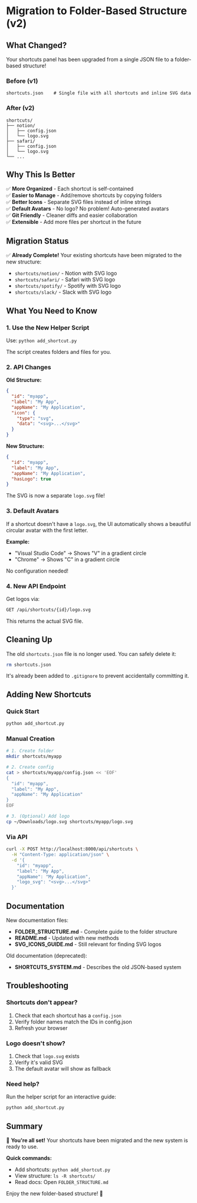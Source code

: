 # Migration to Folder-Based Structure (v2)

## What Changed?

Your shortcuts panel has been upgraded from a single JSON file to a folder-based structure!

### Before (v1)
```
shortcuts.json    # Single file with all shortcuts and inline SVG data
```

### After (v2)
```
shortcuts/
├── notion/
│   ├── config.json
│   └── logo.svg
├── safari/
│   ├── config.json
│   └── logo.svg
└── ...
```

## Why This Is Better

✅ **More Organized** - Each shortcut is self-contained  
✅ **Easier to Manage** - Add/remove shortcuts by copying folders  
✅ **Better Icons** - Separate SVG files instead of inline strings  
✅ **Default Avatars** - No logo? No problem! Auto-generated avatars  
✅ **Git Friendly** - Cleaner diffs and easier collaboration  
✅ **Extensible** - Add more files per shortcut in the future  

## Migration Status

✅ **Already Complete!** Your existing shortcuts have been migrated to the new structure:
- `shortcuts/notion/` - Notion with SVG logo
- `shortcuts/safari/` - Safari with SVG logo
- `shortcuts/spotify/` - Spotify with SVG logo
- `shortcuts/slack/` - Slack with SVG logo

## What You Need to Know

### 1. Use the New Helper Script

Use: `python add_shortcut.py`

The script creates folders and files for you.

### 2. API Changes

**Old Structure:**
```json
{
  "id": "myapp",
  "label": "My App",
  "appName": "My Application",
  "icon": {
    "type": "svg",
    "data": "<svg>...</svg>"
  }
}
```

**New Structure:**
```json
{
  "id": "myapp",
  "label": "My App",
  "appName": "My Application",
  "hasLogo": true
}
```

The SVG is now a separate `logo.svg` file!

### 3. Default Avatars

If a shortcut doesn't have a `logo.svg`, the UI automatically shows a beautiful circular avatar with the first letter.

**Example:**
- "Visual Studio Code" → Shows "V" in a gradient circle
- "Chrome" → Shows "C" in a gradient circle

No configuration needed!

### 4. New API Endpoint

Get logos via:
```bash
GET /api/shortcuts/{id}/logo.svg
```

This returns the actual SVG file.

## Cleaning Up

The old `shortcuts.json` file is no longer used. You can safely delete it:

```bash
rm shortcuts.json
```

It's already been added to `.gitignore` to prevent accidentally committing it.

## Adding New Shortcuts

### Quick Start

```bash
python add_shortcut.py
```

### Manual Creation

```bash
# 1. Create folder
mkdir shortcuts/myapp

# 2. Create config
cat > shortcuts/myapp/config.json << 'EOF'
{
  "id": "myapp",
  "label": "My App",
  "appName": "My Application"
}
EOF

# 3. (Optional) Add logo
cp ~/Downloads/logo.svg shortcuts/myapp/logo.svg
```

### Via API

```bash
curl -X POST http://localhost:8000/api/shortcuts \
  -H "Content-Type: application/json" \
  -d '{
    "id": "myapp",
    "label": "My App",
    "appName": "My Application",
    "logo_svg": "<svg>...</svg>"
  }'
```

## Documentation

New documentation files:
- **FOLDER_STRUCTURE.md** - Complete guide to the folder structure
- **README.md** - Updated with new methods
- **SVG_ICONS_GUIDE.md** - Still relevant for finding SVG logos

Old documentation (deprecated):
- **SHORTCUTS_SYSTEM.md** - Describes the old JSON-based system

## Troubleshooting

### Shortcuts don't appear?
1. Check that each shortcut has a `config.json`
2. Verify folder names match the IDs in config.json
3. Refresh your browser

### Logo doesn't show?
1. Check that `logo.svg` exists
2. Verify it's valid SVG
3. The default avatar will show as fallback

### Need help?
Run the helper script for an interactive guide:
```bash
python add_shortcut.py
```

## Summary

🎉 **You're all set!** Your shortcuts have been migrated and the new system is ready to use.

**Quick commands:**
- Add shortcuts: `python add_shortcut.py`
- View structure: `ls -R shortcuts/`
- Read docs: Open `FOLDER_STRUCTURE.md`

Enjoy the new folder-based structure! 🚀


